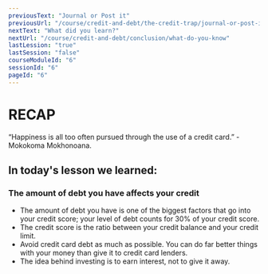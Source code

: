 ```yaml
---
previousText: "Journal or Post it"
previousUrl: "/course/credit-and-debt/the-credit-trap/journal-or-post-it"
nextText: "What did you learn?"
nextUrl: "/course/credit-and-debt/conclusion/what-do-you-know"
lastLession: "true"
lastSession: "false"
courseModuleId: "6"
sessionId: "6"
pageId: "6"
---
```



# RECAP

<sparkle-character-intro position="right" character="jen">
“Happiness is all too often pursued through the use of a credit card.” -Mokokoma Mokhonoana.
</sparkle-character-intro>

## In today's lesson we learned:

### The amount of debt you have affects your credit

- The amount of debt you have is one of the biggest factors that go into your credit score; your level of debt counts for 30% of your credit score. 
- The credit score is the ratio between your credit balance and your credit limit.
- Avoid credit card debt as much as possible. You can do far better things with your money than give it to credit card lenders.
- The idea behind investing is to earn interest, not to give it away.
